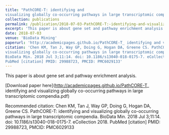 ```yaml
---
title: "PathCORE-T: identifying and
visualizing globally co-occurring pathways in large transcriptomic compendia"
collection: publications
permalink: /publication/2018-07-03-PathCORE-T:-identifying-and-visualizing-globally-co-occurring-pathways-in-large-transcriptomic-compendia
excerpt: 'This paper is about gene set and pathway enrichment analysis.'
date: 2018-07-03
venue: 'BioData Mining'
paperurl: 'http://academicpages.github.io/PathCORE-T_ identifying and visualizing globally co-occurring pathways in large transcriptomic compendia.pdf'
citation: 'Chen KM, Tan J, Way GP, Doing G, Hogan DA, Greene CS. PathCORE-T: identifying and
visualizing globally co-occurring pathways in large transcriptomic compendia.
BioData Min. 2018 Jul 3;11:14. doi: 10.1186/s13040-018-0175-7. eCollection 2018. 
PubMed [citation] PMID: 29988723, PMCID: PMC6029133'
---
```

This paper is about gene set and pathway enrichment analysis.

[Download paper here](http://academicpages.github.io/PathCORE-T_ identifying and visualizing globally co-occurring pathways in large transcriptomic compendia.pdf)

Recommended citation: Chen KM, Tan J, Way GP, Doing G, Hogan DA, Greene CS. PathCORE-T: identifying and
visualizing globally co-occurring pathways in large transcriptomic compendia.
BioData Min. 2018 Jul 3;11:14. doi: 10.1186/s13040-018-0175-7. eCollection 2018. 
PubMed [citation] PMID: 29988723, PMCID: PMC6029133